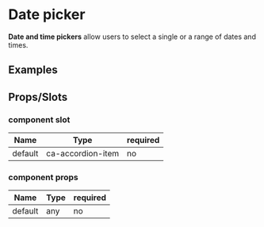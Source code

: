 
# Date picker

**Date and time pickers** allow users to select a single or a range of dates and times.


## Examples

<CodeSnippet codePenId="MBeBJP"></CodeSnippet>

## Props/Slots

### component slot

| Name | Type | required |
| ------ | ----------- | ------ |
| default   | ca-accordion-item | no | 

### component props

| Name | Type | required |
| ------ | ----------- | ------ |
| default   | any | no |